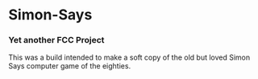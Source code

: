 # Simon-Says
<h3>Yet another FCC Project</h3>
<p>This was a build intended to make a soft copy of the old but loved Simon Says computer game of the eighties.</p>
